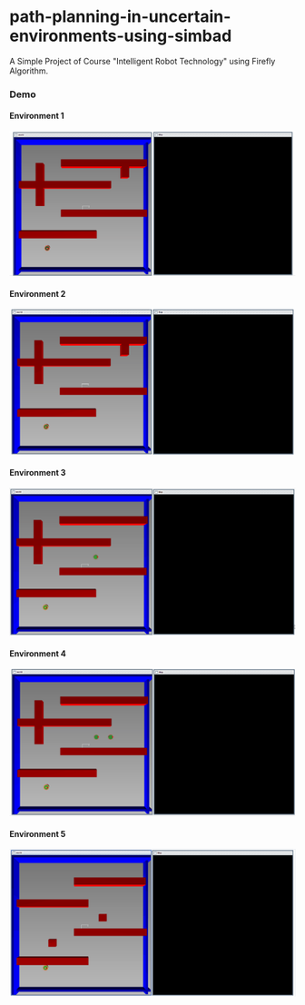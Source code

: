 # path-planning-in-uncertain-environments-using-simbad
A Simple Project of Course "Intelligent Robot Technology" using Firefly Algorithm.
<h3>Demo</h3>
<h4>Environment 1</h4>
<img src="imgs/illustrate1.gif"></img>
<h4>Environment 2</h4>
<img src="imgs/illustrate2.gif"></img>
<h4>Environment 3</h4>
<img src="imgs/illustrate3.gif"></img>
<h4>Environment 4</h4>
<img src="imgs/illustrate4.gif"></img>
<h4>Environment 5</h4>
<img src="imgs/illustrate5.gif"></img>
